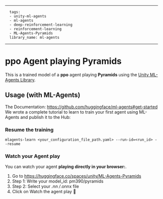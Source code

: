 
---
      tags:
      - unity-ml-agents
      - ml-agents
      - deep-reinforcement-learning
      - reinforcement-learning
      - ML-Agents-Pyramids
      library_name: ml-agents
---
    
  # **ppo** Agent playing **Pyramids**
  This is a trained model of a **ppo** agent playing **Pyramids** using the [Unity ML-Agents Library](https://github.com/Unity-Technologies/ml-agents).
  
  ## Usage (with ML-Agents)
  The Documentation: https://github.com/huggingface/ml-agents#get-started
  We wrote a complete tutorial to learn to train your first agent using ML-Agents and publish it to the Hub:


  ### Resume the training
  ```
  mlagents-learn <your_configuration_file_path.yaml> --run-id=<run_id> --resume
  ```
  ### Watch your Agent play
  You can watch your agent **playing directly in your browser:**.
  
  1. Go to https://huggingface.co/spaces/unity/ML-Agents-Pyramids
  2. Step 1: Write your model_id: pm390/pyramids
  3. Step 2: Select your *.nn /*.onnx file
  4. Click on Watch the agent play 👀
  